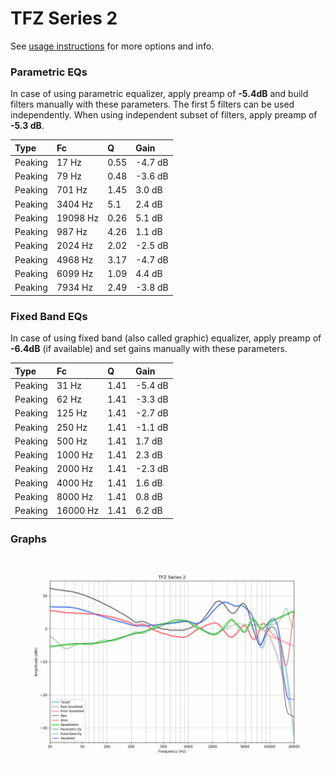 # TFZ Series 2
See [usage instructions](https://github.com/jaakkopasanen/AutoEq#usage) for more options and info.

### Parametric EQs
In case of using parametric equalizer, apply preamp of **-5.4dB** and build filters manually
with these parameters. The first 5 filters can be used independently.
When using independent subset of filters, apply preamp of **-5.3 dB**.

| Type    | Fc       |    Q | Gain    |
|:--------|:---------|:-----|:--------|
| Peaking | 17 Hz    | 0.55 | -4.7 dB |
| Peaking | 79 Hz    | 0.48 | -3.6 dB |
| Peaking | 701 Hz   | 1.45 | 3.0 dB  |
| Peaking | 3404 Hz  | 5.1  | 2.4 dB  |
| Peaking | 19098 Hz | 0.26 | 5.1 dB  |
| Peaking | 987 Hz   | 4.26 | 1.1 dB  |
| Peaking | 2024 Hz  | 2.02 | -2.5 dB |
| Peaking | 4968 Hz  | 3.17 | -4.7 dB |
| Peaking | 6099 Hz  | 1.09 | 4.4 dB  |
| Peaking | 7934 Hz  | 2.49 | -3.8 dB |

### Fixed Band EQs
In case of using fixed band (also called graphic) equalizer, apply preamp of **-6.4dB**
(if available) and set gains manually with these parameters.

| Type    | Fc       |    Q | Gain    |
|:--------|:---------|:-----|:--------|
| Peaking | 31 Hz    | 1.41 | -5.4 dB |
| Peaking | 62 Hz    | 1.41 | -3.3 dB |
| Peaking | 125 Hz   | 1.41 | -2.7 dB |
| Peaking | 250 Hz   | 1.41 | -1.1 dB |
| Peaking | 500 Hz   | 1.41 | 1.7 dB  |
| Peaking | 1000 Hz  | 1.41 | 2.3 dB  |
| Peaking | 2000 Hz  | 1.41 | -2.3 dB |
| Peaking | 4000 Hz  | 1.41 | 1.6 dB  |
| Peaking | 8000 Hz  | 1.41 | 0.8 dB  |
| Peaking | 16000 Hz | 1.41 | 6.2 dB  |

### Graphs
![](./TFZ%20Series%202.png)